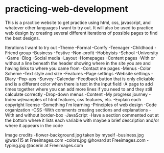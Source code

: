 # practicing-web-development

This is a practice website to get practice using html, css, javascript, and whatever other languages I want to try out. It will also be used to practice web design by creating several different iterations of possible pages to find the best designs.

Iterations I want to try out
    -Theme
        -Formal
        -Comfy
        -Teenager
        -Childhood
        -Friend group
        -Business
        -Festive
        -Non-profit
        -Hobbyists
        -School
        -University
        -Game
        -Blog
        -Social media
    -Layout
        -Homepages
        -Content pages
            -With or without a line beneath the header showing where in the site you are and having links to where you came from
        -Contact me pages
        -Menus
    -Color Scheme
    -Text style and size
    -Features
        -Page settings
        -Website settings
        -Diary
        -Pop-ups
        -Survey
        -Calendar
        -Feedback button that is only clickable and is a different color when there is text in the input field
        -A page to add times together where you can add more lines if you need to and they still calculate correctly
        -Drop-down menus
    -Content
        -My progress journey
        -Index w/examples of html features, css features, etc.
        -Explain each copyright license
        -Something I'm learning
        -Principles of web design
    -Code organization
            -CSS
                -With comments creating sections and explanations
                -With and without border-box
            -JavaScript
                -Have a section commented out at the bottom where it lists each variable with maybe a brief description and/or where it appears in the code










Image credits
-flower-background.jpg taken by myself
-business.jpg @wax115 at Freeimages.com
-colors.jpg @hovard at Freeimages.com
-typing.jpg @acerin at Freeimages.com